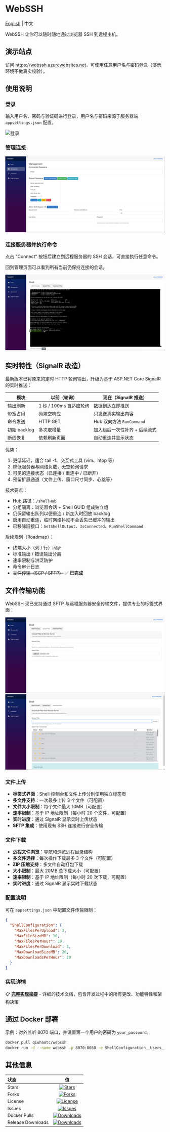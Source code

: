 # WebSSH

[English](README.md) | 中文

WebSSH 让你可以随时随地通过浏览器 SSH 到远程主机。

## 演示站点

访问 <https://webssh.azurewebsites.net>，可使用任意用户名与密码登录（演示环境不做真实校验）。

## 使用说明

### 登录

输入用户名、密码与验证码进行登录，用户名与密码来源于服务器端 `appsettings.json` 配置。

![登录](https://raw.githubusercontent.com/qiuhaotc/WebSSH/master/docs/LoginToServer.gif)

### 管理连接

![管理连接](https://raw.githubusercontent.com/qiuhaotc/WebSSH/master/docs/Management.png)

### 连接服务器并执行命令

点击 "Connect" 按钮后建立到远程服务器的 SSH 会话，可直接执行任意命令。

回到管理页面可以看到所有当前仍保持连接的会话。

![连接与运行命令](https://raw.githubusercontent.com/qiuhaotc/WebSSH/master/docs/Interface.png)

## 实时特性（SignalR 改造）

最新版本已将原来的定时 HTTP 轮询输出，升级为基于 ASP.NET Core SignalR 的实时推送：

| 模块 | 以前（轮询） | 现在（SignalR 推送） |
| ---- | ------------ | -------------------- |
| 输出刷新 | 1 秒 / 100ms 自适应轮询 | 数据到达立即推送 |
| 带宽占用 | 频繁空响应 | 只发送真实输出内容 |
| 命令发送 | HTTP GET | Hub 双向方法 `RunCommand` |
| 初始 backlog | 多次取增量 | 加入组后一次性补齐 + 后续流式 |
| 断线恢复 | 依赖刷新页面 | 自动重连并显示状态 |

优势：

1. 更低延迟，适合 tail -f、交互式工具 (vim、htop 等)
2. 降低服务器与网络负载，无空轮询请求
3. 可见的连接状态（已连接 / 重连中 / 已断开）
4. 预留扩展通道（文件上传、窗口尺寸同步、心跳等）

技术要点：

* Hub 路径：`/shellHub`
* 分组隔离：浏览器会话 + Shell GUID 组成独立组
* 仍保留输出队列以便重连 / 新加入时回放 backlog
* 启用自动重连，临时网络抖动不会丢失已缓冲的输出
* 已移除旧接口：`GetShellOutput`、`IsConnected`、`RunShellCommand`

后续规划（Roadmap）：

* 终端大小（列 / 行）同步
* 标准输出 / 错误输出分离
* 速率限制与洪泛防护
* 命令审计日志
* ~~文件传输（SCP / SFTP）~~ ✅ **已完成**

## 文件传输功能

WebSSH 现已支持通过 SFTP 与远程服务器安全传输文件，提供专业的标签式界面：

![文件上传](https://raw.githubusercontent.com/qiuhaotc/WebSSH/master/docs/UploadFiles.png)
![文件下载](https://raw.githubusercontent.com/qiuhaotc/WebSSH/master/docs/DownLoadFiles.png)

### 文件上传

- **标签式界面**：Shell 控制台和文件上传分别使用独立标签页
- **多文件支持**：一次最多上传 3 个文件（可配置）
- **文件大小限制**：每个文件最大 10MB（可配置）
- **速率限制**：基于 IP 地址限制（每小时 20 个文件，可配置）
- **实时进度**：通过 SignalR 显示实时上传状态
- **SFTP 集成**：使用现有 SSH 连接进行安全传输

### 文件下载

- **远程文件浏览**：导航和浏览远程目录结构
- **多文件选择**：每次操作下载最多 3 个文件（可配置）
- **ZIP 压缩支持**：多文件自动打包下载
- **大小限制**：最大 20MB 总下载大小（可配置）
- **速率限制**：基于 IP 地址限制（每小时 20 次下载，可配置）
- **实时进度**：通过 SignalR 显示实时下载状态

### 配置说明

可在 `appsettings.json` 中配置文件传输限制：

```json
{
  "ShellConfiguration": {
    "MaxFilesPerUpload": 3,
    "MaxFileSizeMB": 10,
    "MaxFilesPerHour": 20,
    "MaxFilesPerDownload": 3,
    "MaxDownloadSizeMB": 20,
    "MaxDownloadsPerHour": 20
  }
}
```

### 实现详情

📋 **[完整实现摘要](https://github.com/qiuhaotc/WebSSH/blob/master/docs/implementation-summary.md)** - 详细的技术文档，包含开发过程中的所有更改、功能特性和架构决策

## 通过 Docker 部署

示例：对外监听 8070 端口，并设置第一个用户的密码为 `your_password`。

```bash
docker pull qiuhaotc/webssh
docker run -d --name webssh -p 8070:8080 -e ShellConfiguration__Users__0__Password="your_password" --restart=always qiuhaotc/webssh
```

## 其他信息

| 状态 | 值 |
| :-- | :--: |
| Stars | [![Stars](https://img.shields.io/github/stars/qiuhaotc/WebSSH)](https://github.com/qiuhaotc/WebSSH) |
| Forks | [![Forks](https://img.shields.io/github/forks/qiuhaotc/WebSSH)](https://github.com/qiuhaotc/WebSSH) |
| License | [![License](https://img.shields.io/github/license/qiuhaotc/WebSSH)](https://github.com/qiuhaotc/WebSSH) |
| Issues | [![Issues](https://img.shields.io/github/issues/qiuhaotc/WebSSH)](https://github.com/qiuhaotc/WebSSH) |
| Docker Pulls | [![Downloads](https://img.shields.io/docker/pulls/qiuhaotc/webssh.svg)](https://hub.docker.com/r/qiuhaotc/webssh) |
| Release Downloads | [![Downloads](https://img.shields.io/github/downloads/qiuhaotc/WebSSH/total.svg)](https://github.com/qiuhaotc/WebSSH/releases) |
